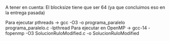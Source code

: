 A tener en cuenta:
El blocksize tiene que ser 64 (ya que concluimos eso en la entrega pasada)

Para ejecutar pthreads -> gcc -O3 -o programa_paralelo programa_paralelo.c -lpthread
Para ejecutar en OpenMP -> gcc-14 -fopenmp -O3 SolucionRuloModified.c -o SolucionRuloModified

